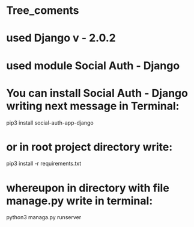# Tree_coments
# used Django v - 2.0.2
# used module Social Auth - Django

# You can install Social Auth - Django writing next message in Terminal:

pip3 install social-auth-app-django

# or in root project directory write:

pip3 install -r requirements.txt

# whereupon in directory with file manage.py write in terminal:

python3 managa.py runserver

